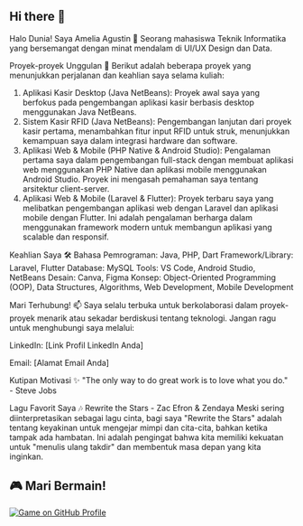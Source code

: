 ## Hi there 👋

Halo Dunia! Saya Amelia Agustin 👋
Seorang mahasiswa Teknik Informatika yang bersemangat dengan minat mendalam di UI/UX Design dan Data.

Proyek-proyek Unggulan 🚀
Berikut adalah beberapa proyek yang menunjukkan perjalanan dan keahlian saya selama kuliah:
1. Aplikasi Kasir Desktop (Java NetBeans): Proyek awal saya yang berfokus pada pengembangan aplikasi kasir berbasis desktop menggunakan Java NetBeans.
2. Sistem Kasir RFID (Java NetBeans): Pengembangan lanjutan dari proyek kasir pertama, menambahkan fitur input RFID untuk struk, menunjukkan kemampuan saya dalam integrasi hardware dan software.
3. Aplikasi Web & Mobile (PHP Native & Android Studio): Pengalaman pertama saya dalam pengembangan full-stack dengan membuat aplikasi web menggunakan PHP Native dan aplikasi mobile menggunakan Android Studio. Proyek ini mengasah pemahaman saya tentang arsitektur client-server.
4. Aplikasi Web & Mobile (Laravel & Flutter): Proyek terbaru saya yang melibatkan pengembangan aplikasi web dengan Laravel dan aplikasi mobile dengan Flutter. Ini adalah pengalaman berharga dalam menggunakan framework modern untuk membangun aplikasi yang scalable dan responsif.

Keahlian Saya 🛠️
Bahasa Pemrograman: Java, PHP, Dart
Framework/Library: Laravel, Flutter
Database: MySQL
Tools: VS Code, Android Studio, NetBeans
Desain: Canva, Figma
Konsep: Object-Oriented Programming (OOP), Data Structures, Algorithms, Web Development, Mobile Development

Mari Terhubung! 📫
Saya selalu terbuka untuk berkolaborasi dalam proyek-proyek menarik atau sekadar berdiskusi tentang teknologi. Jangan ragu untuk menghubungi saya melalui:

LinkedIn: [Link Profil LinkedIn Anda]

Email: [Alamat Email Anda]

Kutipan Motivasi ✨
"The only way to do great work is to love what you do." - Steve Jobs

Lagu Favorit Saya 🎶
Rewrite the Stars - Zac Efron & Zendaya
Meski sering diinterpretasikan sebagai lagu cinta, bagi saya "Rewrite the Stars" adalah tentang keyakinan untuk mengejar mimpi dan cita-cita, bahkan ketika tampak ada hambatan. Ini adalah pengingat bahwa kita memiliki kekuatan untuk "menulis ulang takdir" dan membentuk masa depan yang kita inginkan.

## 🎮 Mari Bermain!
[![Game on GitHub Profile](https://github.com/amliagst/amliagst.git/blob/main/.github/generated/game.gif)](https://github.com/DenverCoder1/play-a-game-on-github-profile)
